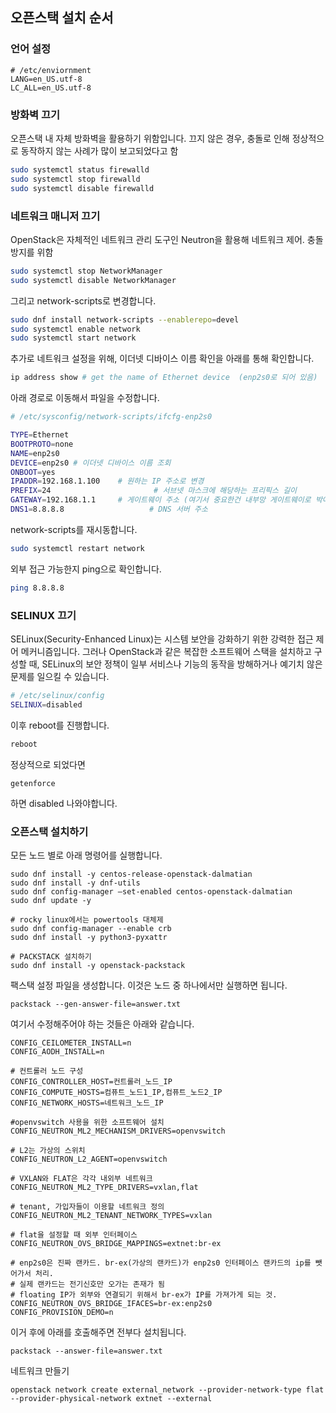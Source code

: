 ## 오픈스택 설치 순서

### 언어 설정
````
# /etc/enviornment
LANG=en_US.utf-8
LC_ALL=en_US.utf-8
````

### 방화벽 끄기
오픈스택 내 자체 방화벽을 활용하기 위함입니다. 끄지 않은 경우, 충돌로 인해 정상적으로 동작하지 않는 사례가 많이 보고되었다고 함
````bash
sudo systemctl status firewalld
sudo systemctl stop firewalld
sudo systemctl disable firewalld
````

### 네트워크 매니저 끄기
OpenStack은 자체적인 네트워크 관리 도구인 Neutron을 활용해 네트워크 제어. 충돌 방지를 위함
````bash
sudo systemctl stop NetworkManager
sudo systemctl disable NetworkManager
````

그리고 network-scripts로 변경합니다. 

````bash
sudo dnf install network-scripts --enablerepo=devel
sudo systemctl enable network
sudo systemctl start network
````

추가로 네트워크 설정을 위해, 이더넷 디바이스 이름 확인을 아래를 통해 확인합니다.

````bash
ip address show # get the name of Ethernet device  (enp2s0로 되어 있음)
````

아래 경로로 이동해서 파일을 수정합니다.
````bash
# /etc/sysconfig/network-scripts/ifcfg-enp2s0

TYPE=Ethernet
BOOTPROTO=none
NAME=enp2s0
DEVICE=enp2s0 # 이더넷 디바이스 이름 조회
ONBOOT=yes
IPADDR=192.168.1.100    # 원하는 IP 주소로 변경
PREFIX=24                       # 서브넷 마스크에 해당하는 프리픽스 길이
GATEWAY=192.168.1.1     # 게이트웨이 주소 (여기서 중요한건 내부망 게이트웨이로 박아야 함. ISP의 게이트웨이로 박으면 안됨)
DNS1=8.8.8.8                   # DNS 서버 주소
````

network-scripts를 재시동합니다.

````bash
sudo systemctl restart network
````

외부 접근 가능한지 ping으로 확인합니다.

````bash
ping 8.8.8.8
````

### SELINUX 끄기 

SELinux(Security-Enhanced Linux)는 시스템 보안을 강화하기 위한 강력한 접근 제어 메커니즘입니다. 그러나 OpenStack과 같은 복잡한 소프트웨어 스택을 설치하고 구성할 때, SELinux의 보안 정책이 일부 서비스나 기능의 동작을 방해하거나 예기치 않은 문제를 일으킬 수 있습니다.

````bash
# /etc/selinux/config
SELINUX=disabled
````

이후 reboot를 진행합니다. 

````bash
reboot
````

정상적으로 되었다면

````
getenforce
````
하면 disabled 나와야합니다. 

### 오픈스택 설치하기

모든 노드 별로 아래 명령어를 실행합니다. 

````
sudo dnf install -y centos-release-openstack-dalmatian
sudo dnf install -y dnf-utils
sudo dnf config-manager —set-enabled centos-openstack-dalmatian
sudo dnf update -y

# rocky linux에서는 powertools 대체제
sudo dnf config-manager --enable crb 
sudo dnf install -y python3-pyxattr

# PACKSTACK 설치하기
sudo dnf install -y openstack-packstack
````

팩스택 설정 파일을 생성합니다. 이것은 노드 중 하나에서만 실행하면 됩니다.
````
packstack --gen-answer-file=answer.txt
````

여기서 수정해주어야 하는 것들은 아래와 같습니다. 

````
CONFIG_CEILOMETER_INSTALL=n
CONFIG_AODH_INSTALL=n

# 컨트롤러 노드 구성
CONFIG_CONTROLLER_HOST=컨트롤러_노드_IP
CONFIG_COMPUTE_HOSTS=컴퓨트_노드1_IP,컴퓨트_노드2_IP
CONFIG_NETWORK_HOSTS=네트워크_노드_IP

#openvswitch 사용을 위한 소프트웨어 설치
CONFIG_NEUTRON_ML2_MECHANISM_DRIVERS=openvswitch

# L2는 가상의 스위치
CONFIG_NEUTRON_L2_AGENT=openvswitch

# VXLAN와 FLAT은 각각 내외부 네트워크
CONFIG_NEUTRON_ML2_TYPE_DRIVERS=vxlan,flat

# tenant, 가입자들이 이용할 네트워크 정의
CONFIG_NEUTRON_ML2_TENANT_NETWORK_TYPES=vxlan

# flat을 설정할 때 외부 인터페이스
CONFIG_NEUTRON_OVS_BRIDGE_MAPPINGS=extnet:br-ex

# enp2s0은 진짜 랜카드. br-ex(가상의 랜카드)가 enp2s0 인터페이스 랜카드의 ip를 뺏어가서 처리. 
# 실제 랜카드는 전기신호만 오가는 존재가 됨
# floating IP가 외부와 연결되기 위해서 br-ex가 IP를 가져가게 되는 것.
CONFIG_NEUTRON_OVS_BRIDGE_IFACES=br-ex:enp2s0 
CONFIG_PROVISION_DEMO=n
````

이거 후에 아래를 호출해주면 전부다 설치됩니다.

````
packstack --answer-file=answer.txt
````

네트워크 만들기

````
openstack network create external_network --provider-network-type flat --provider-physical-network extnet --external
````